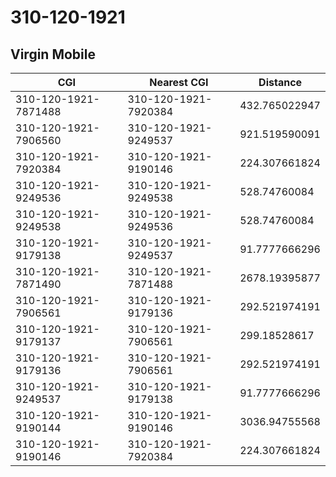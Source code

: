 # 310-120-1921
## Virgin Mobile


| CGI | Nearest CGI | Distance |
|-----|-------------|----------|
| 310-120-1921-7871488 | 310-120-1921-7920384 | 432.765022947 |
| 310-120-1921-7906560 | 310-120-1921-9249537 | 921.519590091 |
| 310-120-1921-7920384 | 310-120-1921-9190146 | 224.307661824 |
| 310-120-1921-9249536 | 310-120-1921-9249538 | 528.74760084 |
| 310-120-1921-9249538 | 310-120-1921-9249536 | 528.74760084 |
| 310-120-1921-9179138 | 310-120-1921-9249537 | 91.7777666296 |
| 310-120-1921-7871490 | 310-120-1921-7871488 | 2678.19395877 |
| 310-120-1921-7906561 | 310-120-1921-9179136 | 292.521974191 |
| 310-120-1921-9179137 | 310-120-1921-7906561 | 299.18528617 |
| 310-120-1921-9179136 | 310-120-1921-7906561 | 292.521974191 |
| 310-120-1921-9249537 | 310-120-1921-9179138 | 91.7777666296 |
| 310-120-1921-9190144 | 310-120-1921-9190146 | 3036.94755568 |
| 310-120-1921-9190146 | 310-120-1921-7920384 | 224.307661824 |
